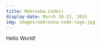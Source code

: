```yaml
---
title: Nebraska.Code()
display-date: March 19-21, 2015
img: images/nebraska-code-logo.jpg
---
```

Hello World!